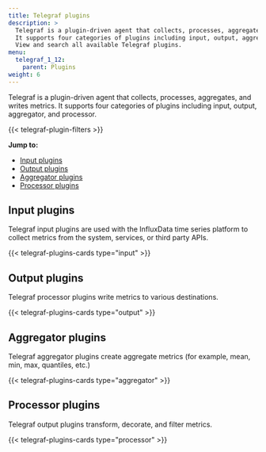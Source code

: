 ```yaml
---
title: Telegraf plugins
description: >
  Telegraf is a plugin-driven agent that collects, processes, aggregates, and writes metrics.
  It supports four categories of plugins including input, output, aggregator, and processor.
  View and search all available Telegraf plugins.
menu:
  telegraf_1_12:
    parent: Plugins
weight: 6
---
```


Telegraf is a plugin-driven agent that collects, processes, aggregates, and writes metrics.
It supports four categories of plugins including input, output, aggregator, and processor.

{{< telegraf-plugin-filters >}}


**Jump to:**

- [Input plugins](#input-plugins)
- [Output plugins](#output-plugins)
- [Aggregator plugins](#aggregator-plugins)
- [Processor plugins](#processor-plugins)

## Input plugins
Telegraf input plugins are used with the InfluxData time series platform to collect
metrics from the system, services, or third party APIs.

{{< telegraf-plugins-cards type="input" >}}

## Output plugins
Telegraf processor plugins write metrics to various destinations.

{{< telegraf-plugins-cards type="output" >}}

## Aggregator plugins
Telegraf aggregator plugins create aggregate metrics (for example, mean, min, max, quantiles, etc.)

{{< telegraf-plugins-cards type="aggregator" >}}

## Processor plugins
Telegraf output plugins transform, decorate, and filter metrics.

{{< telegraf-plugins-cards type="processor" >}}

